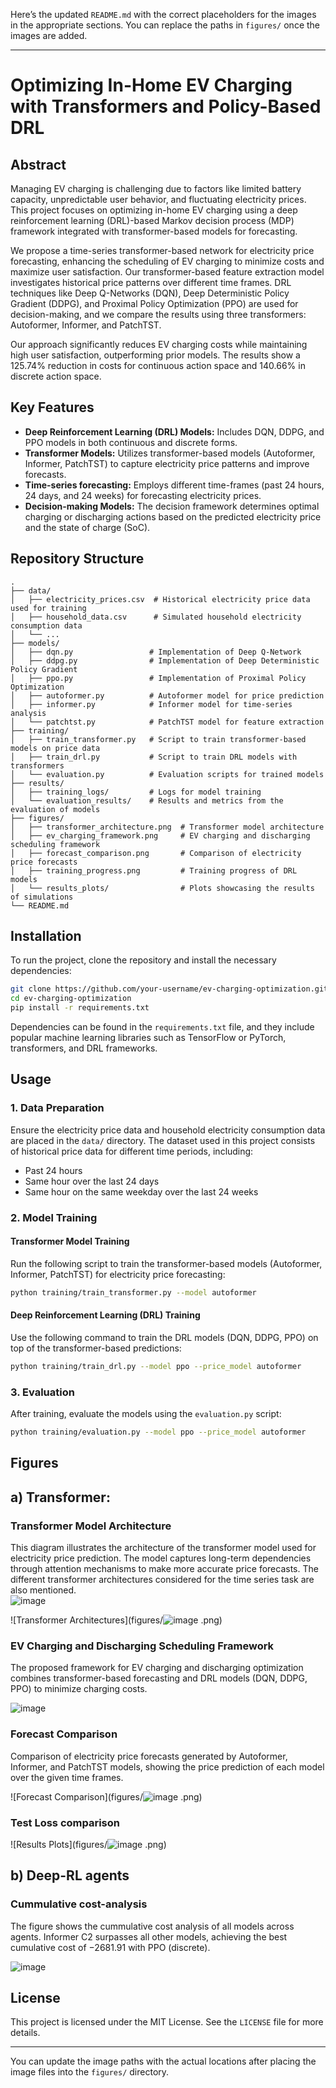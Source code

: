 Here’s the updated `README.md` with the correct placeholders for the images in the appropriate sections. You can replace the paths in `figures/` once the images are added.

---

# Optimizing In-Home EV Charging with Transformers and Policy-Based DRL

## Abstract

Managing EV charging is challenging due to factors like limited battery capacity, unpredictable user behavior, and fluctuating electricity prices. This project focuses on optimizing in-home EV charging using a deep reinforcement learning (DRL)-based Markov decision process (MDP) framework integrated with transformer-based models for forecasting.

We propose a time-series transformer-based network for electricity price forecasting, enhancing the scheduling of EV charging to minimize costs and maximize user satisfaction. Our transformer-based feature extraction model investigates historical price patterns over different time frames. DRL techniques like Deep Q-Networks (DQN), Deep Deterministic Policy Gradient (DDPG), and Proximal Policy Optimization (PPO) are used for decision-making, and we compare the results using three transformers: Autoformer, Informer, and PatchTST.

Our approach significantly reduces EV charging costs while maintaining high user satisfaction, outperforming prior models. The results show a 125.74% reduction in costs for continuous action space and 140.66% in discrete action space.

## Key Features

- **Deep Reinforcement Learning (DRL) Models:** Includes DQN, DDPG, and PPO models in both continuous and discrete forms.
- **Transformer Models:** Utilizes transformer-based models (Autoformer, Informer, PatchTST) to capture electricity price patterns and improve forecasts.
- **Time-series forecasting:** Employs different time-frames (past 24 hours, 24 days, and 24 weeks) for forecasting electricity prices.
- **Decision-making Models:** The decision framework determines optimal charging or discharging actions based on the predicted electricity price and the state of charge (SoC).

## Repository Structure

```plaintext
.
├── data/
│   ├── electricity_prices.csv  # Historical electricity price data used for training
│   ├── household_data.csv      # Simulated household electricity consumption data
│   └── ...
├── models/
│   ├── dqn.py                 # Implementation of Deep Q-Network
│   ├── ddpg.py                # Implementation of Deep Deterministic Policy Gradient
│   ├── ppo.py                 # Implementation of Proximal Policy Optimization
│   ├── autoformer.py          # Autoformer model for price prediction
│   ├── informer.py            # Informer model for time-series analysis
│   └── patchtst.py            # PatchTST model for feature extraction
├── training/
│   ├── train_transformer.py   # Script to train transformer-based models on price data
│   ├── train_drl.py           # Script to train DRL models with transformers
│   └── evaluation.py          # Evaluation scripts for trained models
├── results/
│   ├── training_logs/         # Logs for model training
│   └── evaluation_results/    # Results and metrics from the evaluation of models
├── figures/
│   ├── transformer_architecture.png  # Transformer model architecture
│   ├── ev_charging_framework.png     # EV charging and discharging scheduling framework
│   ├── forecast_comparison.png       # Comparison of electricity price forecasts
│   ├── training_progress.png         # Training progress of DRL models
│   └── results_plots/                # Plots showcasing the results of simulations
└── README.md
```

## Installation

To run the project, clone the repository and install the necessary dependencies:

```bash
git clone https://github.com/your-username/ev-charging-optimization.git
cd ev-charging-optimization
pip install -r requirements.txt
```

Dependencies can be found in the `requirements.txt` file, and they include popular machine learning libraries such as TensorFlow or PyTorch, transformers, and DRL frameworks.

## Usage

### 1. Data Preparation

Ensure the electricity price data and household electricity consumption data are placed in the `data/` directory. The dataset used in this project consists of historical price data for different time periods, including:

- Past 24 hours
- Same hour over the last 24 days
- Same hour on the same weekday over the last 24 weeks

### 2. Model Training

#### Transformer Model Training
Run the following script to train the transformer-based models (Autoformer, Informer, PatchTST) for electricity price forecasting:

```bash
python training/train_transformer.py --model autoformer
```

#### Deep Reinforcement Learning (DRL) Training
Use the following command to train the DRL models (DQN, DDPG, PPO) on top of the transformer-based predictions:

```bash
python training/train_drl.py --model ppo --price_model autoformer
```

### 3. Evaluation

After training, evaluate the models using the `evaluation.py` script:

```bash
python training/evaluation.py --model ppo --price_model autoformer
```

## Figures
## a) Transformer:


### Transformer Model Architecture

This diagram illustrates the architecture of the transformer model used for electricity price prediction. The model captures long-term dependencies through attention mechanisms to make more accurate price forecasts. The different transformer architectures considered for the time series task are also mentioned.  
![image](https://github.com/user-attachments/assets/cc13e487-97a4-4a5a-ab06-359c56dac59a)

![Transformer Architectures](figures/![image](https://github.com/user-attachments/assets/b6251f9d-dbd6-42de-a3e3-29213b28b650)
.png)

### EV Charging and Discharging Scheduling Framework

The proposed framework for EV charging and discharging optimization combines transformer-based forecasting and DRL models (DQN, DDPG, PPO) to minimize charging costs.

![image](https://github.com/user-attachments/assets/40b3d80f-68a0-4fdc-848e-019931a12754)

### Forecast Comparison

Comparison of electricity price forecasts generated by Autoformer, Informer, and PatchTST models, showing the price prediction of each model over the given time frames.

![Forecast Comparison](figures/![image](https://github.com/user-attachments/assets/3c38962e-c3b5-44c9-93bf-2afbbb95a97a)
.png)


### Test Loss comparison 

![Results Plots](figures/![image](https://github.com/user-attachments/assets/25261ad3-6fe7-4fcc-b59e-5ea591d17c9f)
.png)

## b) Deep-RL agents

### Cummulative cost-analysis

The figure shows the cummulative cost analysis of all models across agents. Informer C2 surpasses all other models, achieving the best cumulative cost of −2681.91 with PPO (discrete).

![image](https://github.com/user-attachments/assets/c54fb015-3d7e-4db4-8cfa-9c32fdd16b7c)

## License

This project is licensed under the MIT License. See the `LICENSE` file for more details.

---

You can update the image paths with the actual locations after placing the image files into the `figures/` directory.


